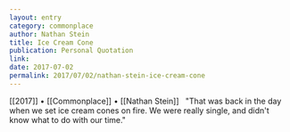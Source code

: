 ```yaml
---
layout: entry
category: commonplace
author: Nathan Stein
title: Ice Cream Cone
publication: Personal Quotation
link:
date: 2017-07-02
permalink: 2017/07/02/nathan-stein-ice-cream-cone
---
```


[[2017]] • [[Commonplace]] • [[Nathan Stein]] 
 
"That was back in the day when we set ice cream cones on fire. We were really single, and didn't know what to do with our time."